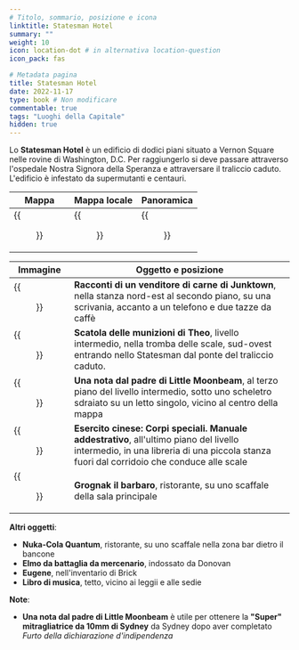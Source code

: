 ```yaml
---
# Titolo, sommario, posizione e icona
linktitle: Statesman Hotel
summary: ""
weight: 10
icon: location-dot # in alternativa location-question
icon_pack: fas

# Metadata pagina
title: Statesman Hotel
date: 2022-11-17
type: book # Non modificare
commentable: true
tags: "Luoghi della Capitale"
hidden: true
---
```


<div class="fo3">

Lo **Statesman Hotel** è un edificio di dodici piani situato a Vernon Square nelle rovine di Washington, D.C. Per raggiungerlo si deve passare attraverso l'ospedale Nostra Signora della Speranza e attraversare il traliccio caduto. L'edificio è infestato da supermutanti e centauri.

| Mappa | Mappa locale | Panoramica |
| ----- | ------------ | ---------- |
|  {{<figure src="fo3/Statesman_Hotel_loc.webp">}} | {{<figure src="fo3/Statesman_Hotel_ground_floor_loc_map.webp">}}  | {{<figure src="fo3/Statesman_Hotel.webp">}}  |

| Immagine | Oggetto e posizione |
| -------- | ------------------- |
| {{<figure src="fo3/Tales_of_a_JJV_Statesman_Hotel.webp">}}  | **Racconti di un venditore di carne di Junktown**, nella stanza nord-est al secondo piano, su una scrivania, accanto a un telefono e due tazze da caffè  |
| {{<figure src="fo3/FO3_Dead_Theo_and_Ammunition_Box.webp">}}  | **Scatola delle munizioni di Theo**, livello intermedio, nella tromba delle scale, sud-ovest entrando nello Statesman dal ponte del traliccio caduto.   |
|  {{<figure src="fo3/MoonbeamNoteShot.webp">}} | **Una nota dal padre di Little Moonbeam**, al terzo piano del livello intermedio, sotto uno scheletro sdraiato su un letto singolo, vicino al centro della mappa  |
| {{<figure src="fo3/FO3_CA_SOTM_Statesman.webp">}}  | **Esercito cinese: Corpi speciali. Manuale addestrativo**, all'ultimo piano del livello intermedio, in una libreria di una piccola stanza fuori dal corridoio che conduce alle scale  |
| {{<figure src="fo3/Grognak_the_Barbarian_Statesman_Hotel.webp">}}  | **Grognak il barbaro**, ristorante, su uno scaffale della sala principale  |

**Altri oggetti**:
-  **Nuka-Cola Quantum**, ristorante, su uno scaffale nella zona bar dietro il bancone
- **Elmo da battaglia da mercenario**, indossato da Donovan
- **Eugene**, nell'inventario di Brick
- **Libro di musica**, tetto,  vicino ai leggii e alle sedie

**Note**:
- **Una nota dal padre di Little Moonbeam** è utile per ottenere la **"Super" mitragliatrice da 10mm di Sydney** da Sydney dopo aver completato *Furto della dichiarazione d'indipendenza*

</div>